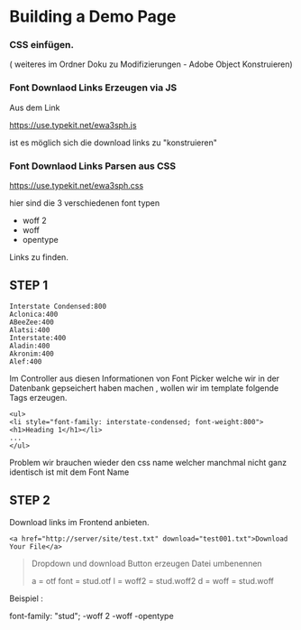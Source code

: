 # Building a Demo Page


### CSS einfügen.

( weiteres im Ordner Doku zu Modifizierungen - Adobe Object Konstruieren)

### Font Downlaod Links Erzeugen via JS

Aus dem Link

https://use.typekit.net/ewa3sph.js

ist es möglich sich die download links zu "konstruieren"




### Font Downlaod Links Parsen aus CSS

https://use.typekit.net/ewa3sph.css

hier sind die 3 verschiedenen font typen

- woff 2
- woff
- opentype

Links zu finden.



## STEP 1

    Interstate Condensed:800
    Aclonica:400
    ABeeZee:400
    Alatsi:400
    Interstate:400
    Aladin:400
    Akronim:400
    Alef:400

Im Controller aus diesen Informationen von Font Picker welche wir
in der Datenbank gepseichert haben machen , wollen wir im 
template folgende Tags erzeugen.

    <ul>
    <li style="font-family: interstate-condensed; font-weight:800"><h1>Heading 1</h1></li>
    ...
    </ul>


Problem wir brauchen wieder den css name welcher manchmal nicht ganz
identisch ist mit dem Font Name



## STEP 2

Download links im Frontend anbieten.

    <a href="http://server/site/test.txt" download="test001.txt">Download Your File</a>

> Dropdown und download Button erzeugen
> Datei umbenennen
> 
> a = otf font = stud.otf 
> l = woff2 = stud.woff2
> d = woff = stud.woff

Beispiel :

font-family: "stud";
-woff 2
-woff
-opentype



